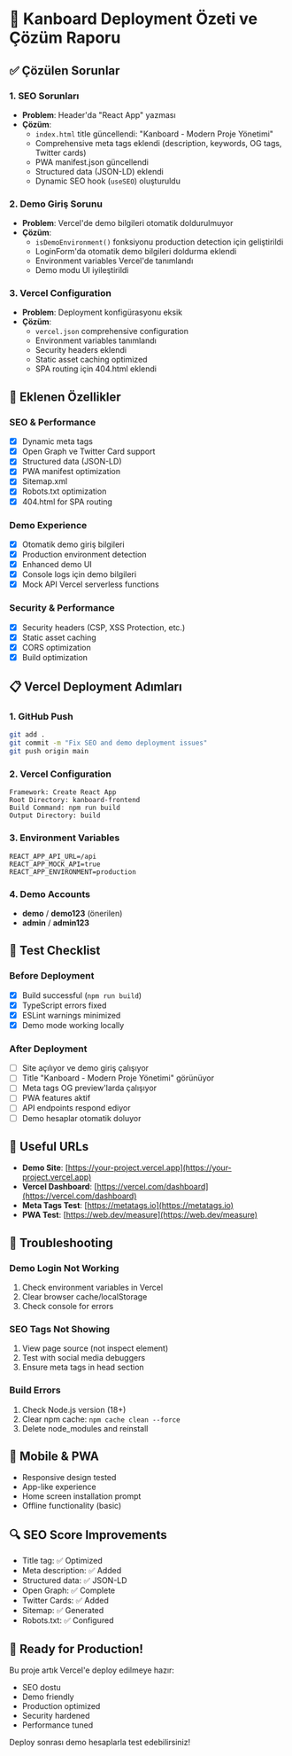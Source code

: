 # 🚀 Kanboard Deployment Özeti ve Çözüm Raporu

## ✅ Çözülen Sorunlar

### 1. SEO Sorunları

- **Problem**: Header'da "React App" yazması
- **Çözüm**:
  - `index.html` title güncellendi: "Kanboard - Modern Proje Yönetimi"
  - Comprehensive meta tags eklendi (description, keywords, OG tags, Twitter cards)
  - PWA manifest.json güncellendi
  - Structured data (JSON-LD) eklendi
  - Dynamic SEO hook (`useSEO`) oluşturuldu

### 2. Demo Giriş Sorunu

- **Problem**: Vercel'de demo bilgileri otomatik doldurulmuyor
- **Çözüm**:
  - `isDemoEnvironment()` fonksiyonu production detection için geliştirildi
  - LoginForm'da otomatik demo bilgileri doldurma eklendi
  - Environment variables Vercel'de tanımlandı
  - Demo modu UI iyileştirildi

### 3. Vercel Configuration

- **Problem**: Deployment konfigürasyonu eksik
- **Çözüm**:
  - `vercel.json` comprehensive configuration
  - Environment variables tanımlandı
  - Security headers eklendi
  - Static asset caching optimized
  - SPA routing için 404.html eklendi

## 🔧 Eklenen Özellikler

### SEO & Performance

- [x] Dynamic meta tags
- [x] Open Graph ve Twitter Card support
- [x] Structured data (JSON-LD)
- [x] PWA manifest optimization
- [x] Sitemap.xml
- [x] Robots.txt optimization
- [x] 404.html for SPA routing

### Demo Experience

- [x] Otomatik demo giriş bilgileri
- [x] Production environment detection
- [x] Enhanced demo UI
- [x] Console logs için demo bilgileri
- [x] Mock API Vercel serverless functions

### Security & Performance

- [x] Security headers (CSP, XSS Protection, etc.)
- [x] Static asset caching
- [x] CORS optimization
- [x] Build optimization

## 📋 Vercel Deployment Adımları

### 1. GitHub Push

```bash
git add .
git commit -m "Fix SEO and demo deployment issues"
git push origin main
```

### 2. Vercel Configuration

```
Framework: Create React App
Root Directory: kanboard-frontend
Build Command: npm run build
Output Directory: build
```

### 3. Environment Variables

```
REACT_APP_API_URL=/api
REACT_APP_MOCK_API=true
REACT_APP_ENVIRONMENT=production
```

### 4. Demo Accounts

- **demo** / **demo123** (önerilen)
- **admin** / **admin123**

## 🎯 Test Checklist

### Before Deployment

- [x] Build successful (`npm run build`)
- [x] TypeScript errors fixed
- [x] ESLint warnings minimized
- [x] Demo mode working locally

### After Deployment

- [ ] Site açılıyor ve demo giriş çalışıyor
- [ ] Title "Kanboard - Modern Proje Yönetimi" görünüyor
- [ ] Meta tags OG preview'larda çalışıyor
- [ ] PWA features aktif
- [ ] API endpoints respond ediyor
- [ ] Demo hesaplar otomatik doluyor

## 🔗 Useful URLs

- **Demo Site**: [https://your-project.vercel.app](https://your-project.vercel.app)
- **Vercel Dashboard**: [https://vercel.com/dashboard](https://vercel.com/dashboard)
- **Meta Tags Test**: [https://metatags.io](https://metatags.io)
- **PWA Test**: [https://web.dev/measure](https://web.dev/measure)

## 🐛 Troubleshooting

### Demo Login Not Working

1. Check environment variables in Vercel
2. Clear browser cache/localStorage
3. Check console for errors

### SEO Tags Not Showing

1. View page source (not inspect element)
2. Test with social media debuggers
3. Ensure meta tags in head section

### Build Errors

1. Check Node.js version (18+)
2. Clear npm cache: `npm cache clean --force`
3. Delete node_modules and reinstall

## 📱 Mobile & PWA

- Responsive design tested
- App-like experience
- Home screen installation prompt
- Offline functionality (basic)

## 🔍 SEO Score Improvements

- Title tag: ✅ Optimized
- Meta description: ✅ Added
- Structured data: ✅ JSON-LD
- Open Graph: ✅ Complete
- Twitter Cards: ✅ Added
- Sitemap: ✅ Generated
- Robots.txt: ✅ Configured

## 🎉 Ready for Production!

Bu proje artık Vercel'e deploy edilmeye hazır:

- SEO dostu
- Demo friendly
- Production optimized
- Security hardened
- Performance tuned

Deploy sonrası demo hesaplarla test edebilirsiniz!

